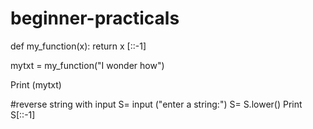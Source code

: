 # beginner-practicals
def my_function(x):
   return x [::-1]

mytxt = my_function("I wonder how")

Print (mytxt)

#reverse string with input
S= input ("enter a string:")
S= S.lower()
Print S[::-1]
